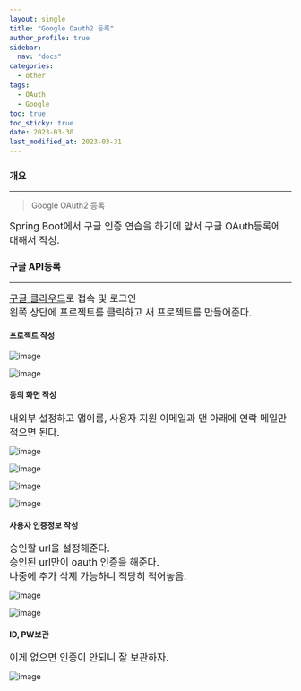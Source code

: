 ```yaml
---
layout: single
title: "Google Oauth2 등록"
author_profile: true
sidebar:
  nav: "docs"
categories: 
  - other
tags:
  - OAuth
  - Google
toc: true
toc_sticky: true
date: 2023-03-30
last_modified_at: 2023-03-31
---
```


### 개요
---
> Google OAuth2 등록

<span style="font-size:13pt">
Spring Boot에서 구글 인증 연습을 하기에 앞서 구글 OAuth등록에 대해서 작성.<br/>
</span>

### 구글 API등록
---

<span style="font-size:13pt">
<a href="https://console.cloud.google.com/" target="_blank">구글 클라우드</a>로 접속 및 로그인<br/>
왼쪽 상단에 프로젝트를 클릭하고 새 프로젝트를 만들어준다.<br/>
</span>

#### 프로젝트 작성

![image](..\..\images\other\GoogleOAuth\GoogleOAuth01.PNG)

![image](..\..\images\other\GoogleOAuth\GoogleOAuth02.PNG)

#### 동의 화면 작성

<span style="font-size:13pt">
내외부 설정하고 앱이름, 사용자 지원 이메일과 맨 아래에 연락 메일만 적으면 된다.<br/>
</span>

![image](..\..\images\other\GoogleOAuth\GoogleOAuth03.PNG)

![image](..\..\images\other\GoogleOAuth\GoogleOAuth04.PNG)

![image](..\..\images\other\GoogleOAuth\GoogleOAuth05.PNG)

![image](..\..\images\other\GoogleOAuth\GoogleOAuth06.PNG)

#### 사용자 인증정보 작성

<span style="font-size:13pt">
승인할 url을 설정해준다.<br/>
승인된 url만이 oauth 인증을 해준다.<br/>
나중에 추가 삭제 가능하니 적당히 적어놓음.<br/>
</span>

![image](..\..\images\other\GoogleOAuth\GoogleOAuth07.PNG)

![image](..\..\images\other\GoogleOAuth\GoogleOAuth08.PNG)

#### ID, PW보관 

<span style="font-size:13pt">
이게 없으면 인증이 안되니 잘 보관하자.<br/>
</span>

![image](..\..\images\other\GoogleOAuth\GoogleOAuth09.PNG)
